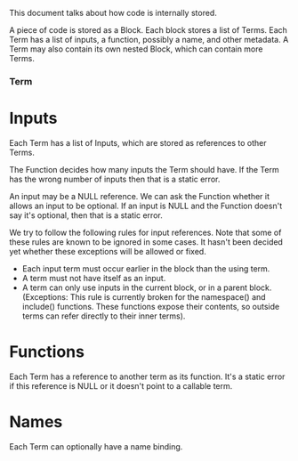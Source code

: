 
This document talks about how code is internally stored.

A piece of code is stored as a Block. Each block stores a list of Terms. Each Term has
a list of inputs, a function, possibly a name, and other metadata. A Term may also contain
its own nested Block, which can contain more Terms.

### Term ###

# Inputs #

Each Term has a list of Inputs, which are stored as references to other Terms.

The Function decides how many inputs the Term should have. If the Term has the wrong
number of inputs then that is a static error.

An input may be a NULL reference. We can ask the Function whether it allows an input to
be optional. If an input is NULL and the Function doesn't say it's optional, then that
is a static error.

We try to follow the following rules for input references. Note that some of these rules
are known to be ignored in some cases. It hasn't been decided yet whether these exceptions
will be allowed or fixed.

 - Each input term must occur earlier in the block than the using term.
 - A term must not have itself as an input.
 - A term can only use inputs in the current block, or in a parent block. (Exceptions:
   This rule is currently broken for the namespace() and include() functions. These
   functions expose their contents, so outside terms can refer directly to their inner
   terms).

# Functions #

Each Term has a reference to another term as its function. It's a static error if this
reference is NULL or it doesn't point to a callable term.

# Names #

Each Term can optionally have a name binding.

